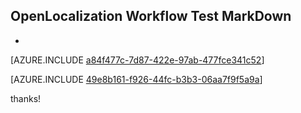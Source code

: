 ## OpenLocalization Workflow Test MarkDown
* 

[AZURE.INCLUDE [a84f477c-7d87-422e-97ab-477fce341c52](calleeMd1.md)]



[AZURE.INCLUDE [49e8b161-f926-44fc-b3b3-06aa7f9f5a9a](calleeMd2.md)]

 
thanks!